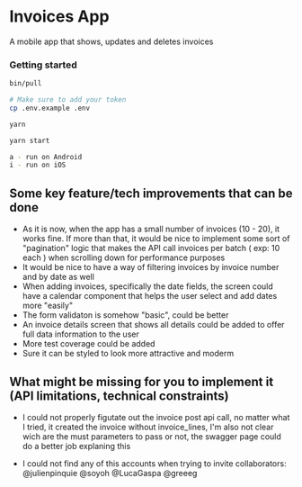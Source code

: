 # Invoices App

A mobile app that shows, updates and deletes invoices


### Getting started

```sh
bin/pull

# Make sure to add your token
cp .env.example .env

yarn

yarn start

a - run on Android
i - run on iOS

```

## Some key feature/tech improvements that can be done

- As it is now, when the app has a small number of invoices (10 - 20), it works fine. If more than that, it would be nice to implement some sort of "pagination" logic that makes the API call invoices per batch ( exp: 10 each ) when scrolling down for performance purposes
- It would be nice to have a way of filtering invoices by invoice number and by date as well
- When adding invoices, specifically the date fields, the screen could have a calendar component that helps the user select and add dates more "easily"
- The form validaton is somehow "basic", could be better
- An invoice details screen that shows all details could be added to offer full data information to the user
- More test coverage could be added
- Sure it can be styled to look more attractive and moderm

## What might be missing for you to implement it (API limitations, technical constraints)

- I could not properly figutate out the invoice post api call, no matter what I tried, it created the invoice without invoice_lines, I'm also not clear wich are the must parameters to pass or not, the swagger page could do a better job explaning this

- I could not find any of this accounts when trying to invite collaborators: @julienpinquie @soyoh @LucaGaspa @greeeg

